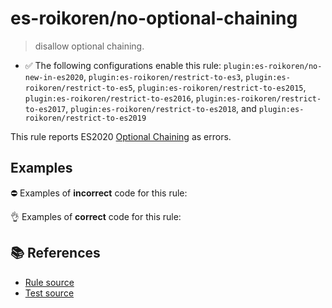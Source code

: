 # es-roikoren/no-optional-chaining
> disallow optional chaining.

- ✅ The following configurations enable this rule: `plugin:es-roikoren/no-new-in-es2020`, `plugin:es-roikoren/restrict-to-es3`, `plugin:es-roikoren/restrict-to-es5`, `plugin:es-roikoren/restrict-to-es2015`, `plugin:es-roikoren/restrict-to-es2016`, `plugin:es-roikoren/restrict-to-es2017`, `plugin:es-roikoren/restrict-to-es2018`, and `plugin:es-roikoren/restrict-to-es2019`

This rule reports ES2020 [Optional Chaining](https://github.com/tc39/proposal-optional-chaining) as errors.

## Examples

⛔ Examples of **incorrect** code for this rule:

<eslint-playground type="bad" code="/*eslint es-roikoren/no-optional-chaining: error */
var x = a?.b
var x = a?.[b]
foo?.()
" />

👌 Examples of **correct** code for this rule:

<eslint-playground type="good" code="/*eslint es-roikoren/no-optional-chaining: error */
var x = a != null ? a.b : undefined
var x = a && a.b
var x = a != null ? a[b] : undefined
var x = a && a[b]
foo && foo()
" />

## 📚 References

- [Rule source](https://github.com/roikoren755/eslint-plugin-es/blob/v0.0.1/src/rules/no-optional-chaining.ts)
- [Test source](https://github.com/roikoren755/eslint-plugin-es/blob/v0.0.1/tests/src/rules/no-optional-chaining.ts)
